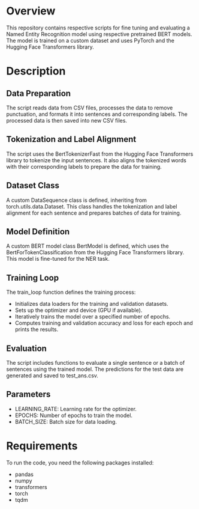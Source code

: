 # Overview 

This repository contains respective scripts for fine tuning and evaluating a Named Entity Recognition model using respective pretrained BERT models. The model is trained on a custom dataset and uses PyTorch and the Hugging Face Transformers library.


# Description
## Data Preparation
The script reads data from CSV files, processes the data to remove punctuation, and formats it into sentences and corresponding labels. The processed data is then saved into new CSV files.

## Tokenization and Label Alignment
The script uses the BertTokenizerFast from the Hugging Face Transformers library to tokenize the input sentences. It also aligns the tokenized words with their corresponding labels to prepare the data for training.

## Dataset Class
A custom DataSequence class is defined, inheriting from torch.utils.data.Dataset. This class handles the tokenization and label alignment for each sentence and prepares batches of data for training.

## Model Definition
A custom BERT model class BertModel is defined, which uses the BertForTokenClassification from the Hugging Face Transformers library. This model is fine-tuned for the NER task.

## Training Loop
The train_loop function defines the training process:

- Initializes data loaders for the training and validation datasets.
- Sets up the optimizer and device (GPU if available).
- Iteratively trains the model over a specified number of epochs.
- Computes training and validation accuracy and loss for each epoch and prints the results.
## Evaluation
The script includes functions to evaluate a single sentence or a batch of sentences using the trained model. The predictions for the test data are generated and saved to test_ans.csv.

## Parameters
- LEARNING_RATE: Learning rate for the optimizer.
- EPOCHS: Number of epochs to train the model.
- BATCH_SIZE: Batch size for data loading.

# Requirements
To run the code, you need the following packages installed:

- pandas
- numpy
- transformers
- torch
- tqdm
